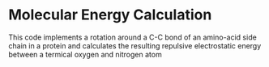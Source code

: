 # Molecular Energy Calculation
This code implements a rotation around a C-C bond of an amino-acid side chain in a protein and calculates the resulting repulsive electrostatic energy between a termical oxygen and nitrogen atom
